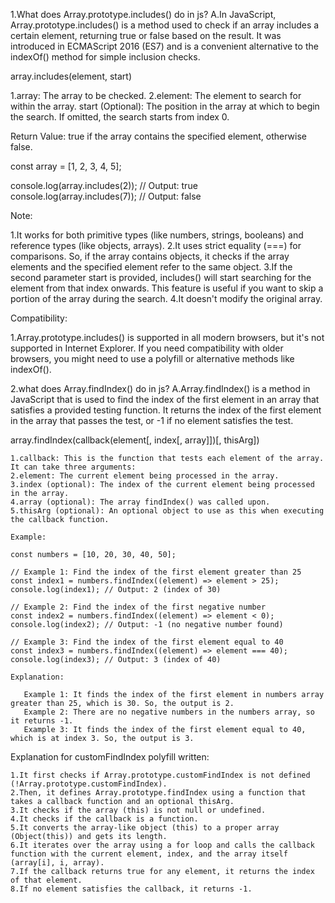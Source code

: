 1.What does Array.prototype.includes() do in js?
A.In JavaScript, Array.prototype.includes() is a method used to check if an array includes a certain element, returning true or false based on the result. It was introduced in ECMAScript 2016 (ES7) and is a convenient alternative to the indexOf() method for simple inclusion checks.

array.includes(element, start)

1.array: The array to be checked.
2.element: The element to search for within the array.
start (Optional): The position in the array at which to begin the search. If omitted, the search starts from index 0.

Return Value:
true if the array contains the specified element, otherwise false.

const array = [1, 2, 3, 4, 5];

console.log(array.includes(2)); // Output: true
console.log(array.includes(7)); // Output: false

Note:

1.It works for both primitive types (like numbers, strings, booleans) and reference types (like objects, arrays).
2.It uses strict equality (===) for comparisons. So, if the array contains objects, it checks if the array elements and the specified element refer to the same object.
3.If the second parameter start is provided, includes() will start searching for the element from that index onwards. This feature is useful if you want to skip a portion of the array during the search.
4.It doesn't modify the original array.


Compatibility:

1.Array.prototype.includes() is supported in all modern browsers, but it's not supported in Internet Explorer. If you need compatibility with older browsers, you might need to use a polyfill or alternative methods like indexOf().

2.what does Array.findIndex() do in js?
A.Array.findIndex() is a method in JavaScript that is used to find the index of the first element in an array that satisfies a provided testing function. It returns the index of the first element in the array that passes the test, or -1 if no element satisfies the test.

array.findIndex(callback(element[, index[, array]])[, thisArg])

    1.callback: This is the function that tests each element of the array. It can take three arguments:
    2.element: The current element being processed in the array.
    3.index (optional): The index of the current element being processed in the array.
    4.array (optional): The array findIndex() was called upon.
    5.thisArg (optional): An optional object to use as this when executing the callback function.

    Example:

    const numbers = [10, 20, 30, 40, 50];

    // Example 1: Find the index of the first element greater than 25
    const index1 = numbers.findIndex((element) => element > 25);
    console.log(index1); // Output: 2 (index of 30)

    // Example 2: Find the index of the first negative number
    const index2 = numbers.findIndex((element) => element < 0);
    console.log(index2); // Output: -1 (no negative number found)

    // Example 3: Find the index of the first element equal to 40
    const index3 = numbers.findIndex((element) => element === 40);
    console.log(index3); // Output: 3 (index of 40)

    Explanation:

       Example 1: It finds the index of the first element in numbers array greater than 25, which is 30. So, the output is 2.
       Example 2: There are no negative numbers in the numbers array, so it returns -1.
       Example 3: It finds the index of the first element equal to 40, which is at index 3. So, the output is 3.

Explanation for customFindIndex polyfill written:

    1.It first checks if Array.prototype.customFindIndex is not defined (!Array.prototype.customFindIndex).
    2.Then, it defines Array.prototype.findIndex using a function that takes a callback function and an optional thisArg.
    3.It checks if the array (this) is not null or undefined.
    4.It checks if the callback is a function.
    5.It converts the array-like object (this) to a proper array (Object(this)) and gets its length.
    6.It iterates over the array using a for loop and calls the callback function with the current element, index, and the array itself (array[i], i, array).
    7.If the callback returns true for any element, it returns the index of that element.
    8.If no element satisfies the callback, it returns -1.